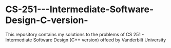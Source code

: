 # CS-251---Intermediate-Software-Design-C-version-
This repository contains my solutions to the problems of CS 251 - Intermediate Software Design (C++ version) offeed by Vanderbilt University
